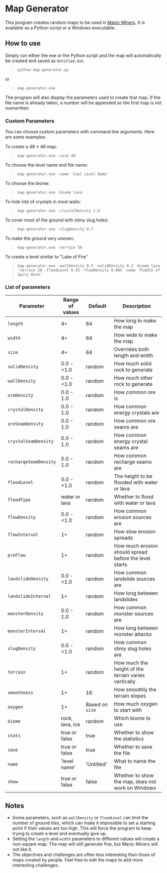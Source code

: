 # Map Generator

This program creates random maps to be used in [Manic Miners](https://manicminers.baraklava.com/).  It is available as a Python script or a Windows executable.

## How to use

Simply run either the exe or the Python script and the map will automatically be created and saved as `Untitled.dat`.

> `python map-generator.py`

or

> `map-generator.exe`

The program will also display the parameters used to create that map.  If the file name is already taken, a number will be appended so the first map is not overwritten.

### Custom Parameters

You can choose custom parameters with command line arguments.  Here are some examples.

To create a 48 * 48 map:
> `map-generator.exe -size 48`

To choose the level name and file name:
> `map-generator.exe -name 'Cool Level Name'`

To choose the biome:
> `map-generator.exe -biome lava`

To hide lots of crystals in most walls:
> `map-generator.exe -crystalDensity 1.0`

To cover most of the ground with slimy slug holes:
> `map-generator.exe -slugDensity 0.7`

To make the ground very uneven:
> `map-generator.exe -terrain 50`

To create a level similar to "Lake of Fire"
> `map-generator.exe -wallDensity 0.3 -solidDensity 0.2 -biome lava -terrain 20 -floodLevel 0.55 -flowDensity 0.005 -name 'Puddle of Spicy Rock'`

### List of parameters
| Parameter | Range of values | Default | Description |
|-|-|-|-|
| `length` | 4+ | 64 | How long to make the map
| `width` | 4+ | 64 | How wide to make the map
| `size` | 4+ | 64 | Overrides both length and width
| `solidDensity` | 0.0 - <1.0 | random | How much solid rock to generate
| `wallDensity` | 0.0 - <1.0 | random | How much other rock to generate
| `oreDensity` | 0.0 - 1.0 | random | How common ore is
| `crystalDensity` | 0.0 - 1.0 | random | How common energy crystals are
| `oreSeamDensity` | 0.0 - 1.0 | random | How common ore seams are
| `crystalSeamDensity` | 0.0 - 1.0 | random | How common energy crystal seams are
| `rechargeSeamDensity` | 0.0 - 1.0 | random | How common recharge seams are
| `floodLevel` | 0.0 - <1.0 | random | The height to be flooded with water or lava
| `floodType` | water or lava | random | Whether to flood with water or lava
| `flowDensity` | 0.0 - <1.0 | random | How common erosion sources are
| `flowInterval` | 1+ | random | How slow erosion spreads
| `preFlow` | 1+ | random | How much erosion should spread before the level starts
| `landslideDensity` | 0.0 - <1.0 | random | How common landslide sources are
| `landslideInterval` | 1+ | random | How long between landslides
| `monsterDensity` | 0.0 - 1.0 | random | How common monster sources are
| `monsterInterval` | 1+ | random | How long between monster attacks
| `slugDensity` | 0.0 - <1.0 | random | How common slimy slug holes are
| `terrain` | 1+ | random | How much the height of the terrain varies vertically
| `smoothness` | 1+ | 16 | How smoothly the terrain slopes
| `oxygen` | 1+ | Based on `size` | How much oxygen to start with
| `biome` | rock, lava, ice | random | Which biome to use
| `stats` | true or false | true | Whether to show the statistics
| `save` | true or false | true | Whether to save the file
| `name` | 'level name' | 'Untitled' | What to name the file
| `show` | true or false | false | Whether to show the map, does not work on Windows

## Notes

- Some parameters, such as `wallDensity` or `floodLevel` can limit the number of ground tiles, which can make it impossible to set a starting point if their values are too high.  This will force the program to keep trying to create a level and eventually give up.
- Setting the `length` and `width` parameters to different values will create a non-square map.  The map will still generate fine, but Manic Miners will not like it.
- The objectives and challenges are often less interesting than those of maps created by people.  Feel free to edit the maps to add more interesting challenges.